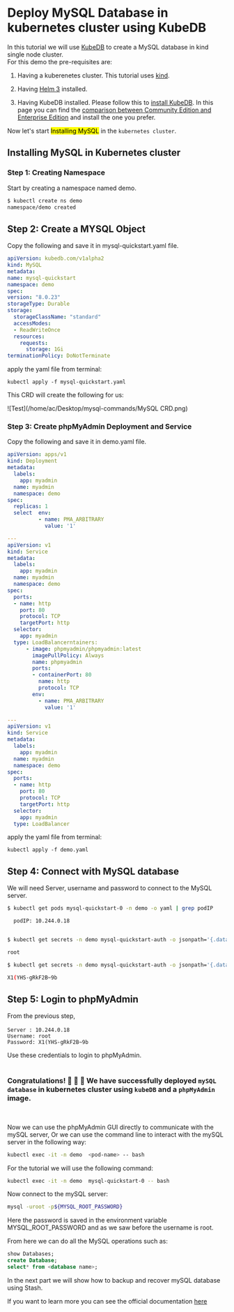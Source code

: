 # Deploy MySQL Database in kubernetes cluster using KubeDB
In this tutorial we will use [KubeDB](https://kubedb.com/) to create a MySQL database in kind single node cluster.</br>
For this demo the pre-requisites are:

1) Having a kuberenetes cluster. This tutorial uses [kind](https://kind.sigs.k8s.io/docs/user/quick-start/).

2) Having [Helm 3](https://helm.sh/docs/intro/quickstart/) installed.

3) Having KubeDB installed. Please follow this to [install KubeDB](https://kubedb.com/docs/v2021.03.17/setup/). In this page you can find the [comparison between Community Edition and Enterprise Edition](https://kubedb.com/docs/v2021.03.17/overview/) and install the one you prefer.

Now let's start <mark>Installing MySQL</mark> in the `kubernetes cluster`.</br>
## Installing MySQL in Kubernetes cluster

### Step 1: Creating Namespace
Start by creating a namespace named demo.
```bash
$ kubectl create ns demo
namespace/demo created
```
  ## Step 2: Create a MYSQL Object
  Copy the following and save it in mysql-quickstart.yaml file.
  ```yaml
apiVersion: kubedb.com/v1alpha2
kind: MySQL
metadata:
  name: mysql-quickstart
  namespace: demo
spec:
  version: "8.0.23"
  storageType: Durable
  storage:
    storageClassName: "standard"
    accessModes:
    - ReadWriteOnce
    resources:
      requests:
        storage: 1Gi
  terminationPolicy: DoNotTerminate
  ```
  apply the yaml file from terminal:
```
kubectl apply -f mysql-quickstart.yaml
```
This CRD will create the following for us:

![Test](/home/ac/Desktop/mysql-commands/MySQL CRD.png)

### Step 3: Create phpMyAdmin Deployment and Service
Copy the following and save it in demo.yaml file.
```yaml
apiVersion: apps/v1
kind: Deployment
metadata:
  labels:
    app: myadmin
  name: myadmin
  namespace: demo
spec:
  replicas: 1
  select  env:
          - name: PMA_ARBITRARY
            value: '1'

---
apiVersion: v1
kind: Service
metadata:
  labels:
    app: myadmin
  name: myadmin
  namespace: demo
spec:
  ports:
  - name: http
    port: 80
    protocol: TCP
    targetPort: http
  selector:
    app: myadmin
  type: LoadBalancerntainers:
      - image: phpmyadmin/phpmyadmin:latest
        imagePullPolicy: Always
        name: phpmyadmin
        ports:
        - containerPort: 80
          name: http
          protocol: TCP
        env:
          - name: PMA_ARBITRARY
            value: '1'

---
apiVersion: v1
kind: Service
metadata:
  labels:
    app: myadmin
  name: myadmin
  namespace: demo
spec:
  ports:
  - name: http
    port: 80
    protocol: TCP
    targetPort: http
  selector:
    app: myadmin
  type: LoadBalancer
  ```

apply the yaml file from terminal:
```
kubectl apply -f demo.yaml
```

## Step 4: Connect with MySQL database
We will need Server, username and password to connect to the MySQL server.
```bash
$ kubectl get pods mysql-quickstart-0 -n demo -o yaml | grep podIP

  podIP: 10.244.0.18


$ kubectl get secrets -n demo mysql-quickstart-auth -o jsonpath='{.data.\username}' | base64 -d

root 

$ kubectl get secrets -n demo mysql-quickstart-auth -o jsonpath='{.data.\password}' | base64 -d

X1(YHS-gRkF2B~9b 

```
## Step 5: Login to phpMyAdmin

From the previous step, </br></br>
`Server : 10.244.0.18` </br>
`Username: root`</br>
`Password: X1(YHS-gRkF2B~9b`</br>

Use these credentials to login to phpMyAdmin.</br></br>

### Congratulations! :partying_face: 	:confetti_ball: 	:confetti_ball: We have successfully deployed `mySQL database` in kubernetes cluster using `kubeDB` and a `phpMyAdmin` image.
</br>

Now we can use the phpMyAdmin GUI directly to communicate with the mySQL server, Or we can use the command line to interact with the mySQL server in the following way:

```bash
kubectl exec -it -n demo  <pod-name> -- bash
```
For the tutorial we will use the following command:
```bash
kubectl exec -it -n demo  mysql-quickstart-0 -- bash
```
Now connect to the mySQL server:


```bash
mysql -uroot -p${MYSQL_ROOT_PASSWORD}
```
Here the password is saved in the environment variable MYSQL_ROOT_PASSWORD and as we saw before the username is root.</br>

From here we can do all the MySQL operations such as:

```sql
show Databases;
create Database; 
select* from <database name>; 
```
In the next part we will show how to backup and recover mySQL database using Stash.

If you want to learn more you can see the official documentation [here](https://kubedb.com/docs/v2021.03.17/guides/mysql/quickstart/https://github.com/kubedb/docs/raw/v2021.03.17/docs/guides/mysql/quickstart/yamls)
